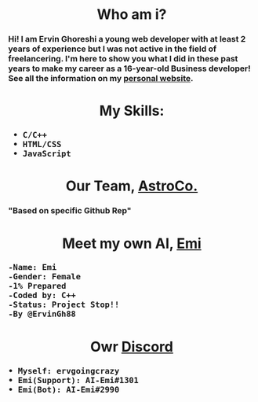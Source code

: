 <h1 align="center">
Who am i?
</h1>
<h3>
Hi! I am Ervin Ghoreshi a young web developer with at least 2 years of experience but I was not active in the field of freelancering.
I'm here to show you what I did in these past years to make my career as a 16-year-old Business developer!
See all the information on my <a target="_blank" href="https://ervinghoreishi.ir/">personal website</a>.
</h3>
<h1 align="center">
My Skills: 
</h1>
<h3>
<pre>
 • C/C++
 • HTML/CSS
 • JavaScript
</pre>
</h3>

<h1 align="center">
Our Team, <a title="AstroCo." href="https://github.com/AstroCorporation"> AstroCo. </a>
</h1>
<h3>
"Based on specific Github Rep"
</h3>

<h1 align="center">
Meet my own AI, <a title="Emi's repository" href="https://github.com/ErvinGh88/AI-Emi"> Emi </a>
</h1>
<h3>
<pre>
-Name: Emi
-Gender: Female
-1% Prepared
-Coded by: C++
-Status: Project Stop!!
-By @ErvinGh88
</pre>
</h3>

<h1 align="center">
  Owr <a title="Dark Planet" href="https://discord.gg/ajr4J9ZqET">Discord</a>
</h1>
<h3>
<pre>
• Myself: ervgoingcrazy
• Emi(Support): AI-Emi#1301
• Emi(Bot): AI-Emi#2990
</pre>
</h3>
